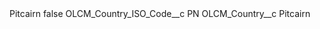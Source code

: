 <?xml version="1.0" encoding="UTF-8"?>
<CustomMetadata xmlns="http://soap.sforce.com/2006/04/metadata" xmlns:xsi="http://www.w3.org/2001/XMLSchema-instance" xmlns:xsd="http://www.w3.org/2001/XMLSchema">
    <label>Pitcairn</label>
    <protected>false</protected>
    <values>
        <field>OLCM_Country_ISO_Code__c</field>
        <value xsi:type="xsd:string">PN</value>
    </values>
    <values>
        <field>OLCM_Country__c</field>
        <value xsi:type="xsd:string">Pitcairn</value>
    </values>
</CustomMetadata>
